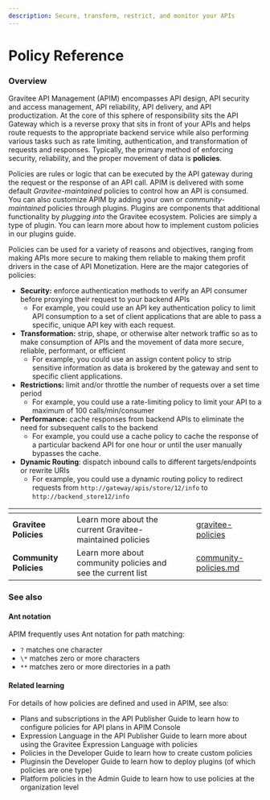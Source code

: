 ```yaml
---
description: Secure, transform, restrict, and monitor your APIs
---
```


# Policy Reference

### Overview

Gravitee API Management (APIM) encompasses API design, API security and access management, API reliability, API delivery, and API productization. At the core of this sphere of responsibility sits the API Gateway which is a reverse proxy that sits in front of your APIs and helps route requests to the appropriate backend service while also performing various tasks such as rate limiting, authentication, and transformation of requests and responses. Typically, the primary method of enforcing security, reliability, and the proper movement of data is **policies**.

Policies are rules or logic that can be executed by the API gateway during the request or the response of an API call. APIM is delivered with some default _Gravitee-maintained_ policies to control how an API is consumed. You can also customize APIM by adding your own or _community-maintained_ policies through plugins. Plugins are components that additional functionality by _plugging into_ the Gravitee ecosystem. Policies are simply a type of plugin. You can learn more about how to implement custom policies in our plugins guide.

Policies can be used for a variety of reasons and objectives, ranging from making APIs more secure to making them reliable to making them profit drivers in the case of API Monetization. Here are the major categories of policies:

* **Security:** enforce authentication methods to verify an API consumer before proxying their request to your backend APIs
  * For example, you could use an API key authentication policy to limit API consumption to a set of client applications that are able to pass a specific, unique API key with each request.
* **Transformation:** strip, shape, or otherwise alter network traffic so as to make consumption of APIs and the movement of data more secure, reliable, performant, or efficient
  * For example, you could use an assign content policy to strip sensitive information as data is brokered by the gateway and sent to specific client applications.
* **Restrictions:** limit and/or throttle the number of requests over a set time period
  * For example, you could use a rate-limiting policy to limit your API to a maximum of 100 calls/min/consumer
* **Performance:** cache responses from backend APIs to eliminate the need for subsequent calls to the backend
  * For example, you could use a cache policy to cache the response of a particular backend API for one hour or until the user manually bypasses the cache.
* **Dynamic Routing**: dispatch inbound calls to different targets/endpoints or rewrite URIs
  * For example, you could use a dynamic routing policy to redirect requests from `http://gateway/apis/store/12/info` to `http://backend_store12/info`

<table data-card-size="large" data-view="cards"><thead><tr><th></th><th></th><th></th><th data-hidden data-card-target data-type="content-ref"></th></tr></thead><tbody><tr><td><strong>Gravitee Policies</strong></td><td>Learn more about the current Gravitee-maintained policies</td><td></td><td><a href="gravitee-policies/">gravitee-policies</a></td></tr><tr><td><strong>Community Policies</strong></td><td>Learn more about community policies and see the current list</td><td></td><td><a href="community-policies.md">community-policies.md</a></td></tr></tbody></table>

### See also

#### Ant notation

APIM frequently uses Ant notation for path matching:

* `?` matches one character
* `\*` matches zero or more characters
* `**` matches zero or more directories in a path

#### Related learning

For details of how policies are defined and used in APIM, see also:

* Plans and subscriptions in the API Publisher Guide to learn how to configure policies for API plans in APIM Console
* Expression Language in the API Publisher Guide to learn more about using the Gravitee Expression Language with policies
* Policies in the Developer Guide to learn how to create custom policies
* Pluginsin the Developer Guide to learn how to deploy plugins (of which policies are one type)
* Platform policies in the Admin Guide to learn how to use policies at the organization level
